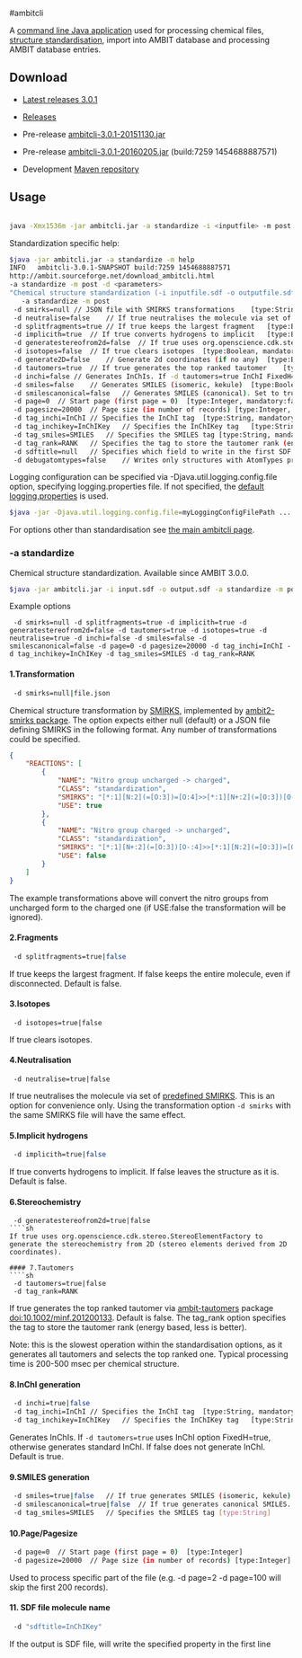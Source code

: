 #ambitcli

A [command line Java application](download_ambitcli.html) used for processing chemical files, [structure standardisation](./ambitcli_standardisation.html), import into AMBIT database and processing AMBIT database entries.  

## Download

* <a href="https://sourceforge.net/projects/ambit/files/Ambit2/AMBIT%20applications/ambitcli/ambitcli-3.0.1/ambitcli-3.0.1.jar/download">Latest releases 3.0.1</a>

* <a href="http://sourceforge.net/projects/ambit/files/Ambit2/AMBIT%20applications/ambitcli/">Releases</a>

* Pre-release <a href="https://www.ideaconsult.net/downloads/ambitcli/ambitcli-3.0.1-20151130.jar">ambitcli-3.0.1-20151130.jar</a>

* Pre-release <a href="https://www.ideaconsult.net/downloads/ambitcli/ambitcli-3.0.1-20160205.jar">ambitcli-3.0.1-20160205.jar</a> (build:7259 1454688887571)

* Development <a href="http://ambit.uni-plovdiv.bg:8083/nexus/#nexus-search;gav~~ambit2-dbcli~~jar~">Maven repository</a>


## Usage

````sh

java -Xmx1536m -jar ambitcli.jar -a standardize -i <inputfile> -m post -d page=page num -d pagesize=-1|page_size -o <output> -d tautomers=true -d splitfragments=true -d implicith=true -d smiles=false -d smilescanonical=true -d inchi=true -d neutralise=true -d isotopes=true
````

Standardization specific help:

````sh
$java -jar ambitcli.jar -a standardize -m help
INFO   ambitcli-3.0.1-SNAPSHOT build:7259 1454688887571
http://ambit.sourceforge.net/download_ambitcli.html
-a standardize -m post -d <parameters>
"Chemical structure standardization (-i inputfile.sdf -o outputfile.sdf , recognized by extensions .sdf , .csv, .cml , .txt)"
   -a standardize -m post
 -d smirks=null	// JSON file with SMIRKS transformations	[type:String, mandatory:false]
 -d neutralise=false	// If true neutralises the molecule via set of predefined SMIRKS	[type:Boolean, mandatory:false]
 -d splitfragments=true	// If true keeps the largest fragment	[type:Boolean, mandatory:false]
 -d implicith=true	// If true converts hydrogens to implicit	[type:Boolean, mandatory:false]
 -d generatestereofrom2d=false	// If true uses org.openscience.cdk.stereo.StereoElementFactory to generate the stereochemistry from 2D coordinates	[type:Boolean, mandatory:false]
 -d isotopes=false	// If true clears isotopes	[type:Boolean, mandatory:false]
 -d generate2D=false	// Generate 2d coordinates (if no any)	[type:Boolean, mandatory:false]
 -d tautomers=true	// If true generates the top ranked tautomer	[type:Boolean, mandatory:false]
 -d inchi=false	// Generates InChIs. If -d tautomers=true InChI FixedH=true, otherwise generates standard InChI	[type:Boolean, mandatory:false]
 -d smiles=false	// Generates SMILES (isomeric, kekule)	[type:Boolean, mandatory:false]
 -d smilescanonical=false	// Generates SMILES (canonical). Set to true to generate stereo SMILES	[type:Boolean, mandatory:false]
 -d page=0	// Start page (first page = 0)	[type:Integer, mandatory:false]
 -d pagesize=20000	// Page size (in number of records)	[type:Integer, mandatory:false]
 -d tag_inchi=InChI	// Specifies the InChI tag	[type:String, mandatory:false]
 -d tag_inchikey=InChIKey	// Specifies the InChIKey tag	[type:String, mandatory:false]
 -d tag_smiles=SMILES	// Specifies the SMILES tag	[type:String, mandatory:false]
 -d tag_rank=RANK	// Specifies the tag to store the tautomer rank (energy based, less is better)	[type:String, mandatory:false]
 -d sdftitle=null	// Specifies which field to write in the first SDF line null|inchikey|inchi|smiles|any-existing-field	[type:String, mandatory:false]
 -d debugatomtypes=false	// Writes only structures with AtomTypes property set. For debug purposes	[type:boolean, mandatory:false]
````

Logging configuration can be specified via  -Djava.util.logging.config.file option, specifying logging.properties file. If not specified, the [default logging.properties](https://svn.code.sf.net/p/ambit/code/trunk/ambit2-all/ambit2-apps/ambit2-dbcli/src/main/resources/ambit2/dbcli/logging.properties) is used.

````sh
$java -jar -Djava.util.logging.config.file=myLoggingConfigFilePath .... other options ....
````

For options other than standardisation see [the main ambitcli page](download_ambitcli.html).

### <a name="standardize"></a>-a standardize

Chemical structure standardization. Available since AMBIT 3.0.0.
 
````sh
$java -jar ambitcli.jar -i input.sdf -o output.sdf -a standardize -m post -d <parameters>
````

Example options
````
 -d smirks=null -d splitfragments=true -d implicith=true -d generatestereofrom2d=false -d tautomers=true -d isotopes=true -d neutralise=true -d inchi=false -d smiles=false -d smilescanonical=false -d page=0 -d pagesize=20000 -d tag_inchi=InChI -d tag_inchikey=InChIKey -d tag_smiles=SMILES -d tag_rank=RANK
````

#### 1.Transformation
````sh
 -d smirks=null|file.json
````
Chemical structure transformation by [SMIRKS](http://daylight.com/dayhtml_tutorials/languages/smirks/index.html), implemented by [ambit2-smirks package](https://github.com/ideaconsult/examples-ambit/tree/master/smirks-example). 
The option expects either null (default) or a JSON file defining SMIRKS in the following format. Any number of transformations could be specified.    

````json
{
    "REACTIONS": [
        {
            "NAME": "Nitro group uncharged -> charged",
            "CLASS": "standardization",
            "SMIRKS": "[*:1][N:2](=[O:3])=[O:4]>>[*:1][N+:2](=[O:3])[O-:4]",
            "USE": true
        },
        {
            "NAME": "Nitro group charged -> uncharged",
            "CLASS": "standardization",
            "SMIRKS": "[*:1][N+:2](=[O:3])[O-:4]>>[*:1][N:2](=[O:3])=[O:4]",
            "USE": false
        }    
    ]
}
````
The example transformations above will convert the nitro groups from uncharged form to the charged one (if USE:false the transformation will be ignored). 

#### 2.Fragments

````sh
 -d splitfragments=true|false	
````
If true keeps the largest fragment. If false keeps the entire molecule, even if disconnected. Default is false.

#### 3.Isotopes

````
 -d isotopes=true|false	
````
If true clears isotopes.

#### 4.Neutralisation

````
 -d neutralise=true|false	
````
 If true neutralises the molecule via set of [predefined SMIRKS](https://svn.code.sf.net/p/ambit/code/trunk/ambit2-all/ambit2-smarts/src/main/resources/ambit2/smirks/smirks.json).
 This is an option for convenience only. Using the transformation option `-d smirks` with the same SMIRKS file will have the same effect.  
 
#### 5.Implicit hydrogens

````sh 
 -d implicith=true|false
````
If true converts hydrogens to implicit. If false leaves the structure as it is. Default is false.

#### 6.Stereochemistry
```` 
 -d generatestereofrom2d=true|false	
````sh
If true uses org.openscience.cdk.stereo.StereoElementFactory to generate the stereochemistry from 2D (stereo elements derived from 2D coordinates).

#### 7.Tautomers
````sh 
 -d tautomers=true|false		
 -d tag_rank=RANK	 
````
If true generates the top ranked tautomer via [ambit-tautomers](https://github.com/ideaconsult/examples-ambit/tree/master/tautomers-example) package [doi:10.1002/minf.201200133](http://onlinelibrary.wiley.com/doi/10.1002/minf.201200133/abstract). Default is false.
The tag_rank option specifies the tag to store the tautomer rank (energy based, less is better).

Note: this is the slowest operation within the standardisation options, as it generates all tautomers and selects the top ranked one. Typical processing time is 200-500 msec per chemical structure.

#### 8.InChI generation
````sh
 -d inchi=true|false
 -d tag_inchi=InChI	// Specifies the InChI tag	[type:String, mandatory:false]
 -d tag_inchikey=InChIKey	// Specifies the InChIKey tag	[type:String, mandatory:false]
````

Generates InChIs. If `-d tautomers=true` uses InChI option FixedH=true, otherwise generates standard InChI. If false does not generate InChI. Default is true.

#### 9.SMILES generation
````sh
 -d smiles=true|false	// If true generates SMILES (isomeric, kekule).	
 -d smilescanonical=true|false	// If true generates canonical SMILES.	
 -d tag_smiles=SMILES	// Specifies the SMILES tag	[type:String]
```` 

#### 10.Page/Pagesize
````sh
 -d page=0	// Start page (first page = 0)	[type:Integer]
 -d pagesize=20000	// Page size (in number of records)	[type:Integer]
```` 
Used to process specific part of the file (e.g. -d page=2 -d page=100 will skip the first 200 records).
 
#### 11. SDF file molecule name  
````sh
 -d "sdftitle=InChIKey"	
```` 
If the output is SDF file, will write the specified property in the first line 
 
 